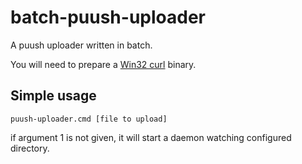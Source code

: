 # batch-puush-uploader
A puush uploader written in batch.

You will need to prepare a [Win32 curl](https://curl.haxx.se/download.html#Win32) binary.

## Simple usage
`puush-uploader.cmd [file to upload]`

if argument 1 is not given, it will start a daemon watching configured directory.
